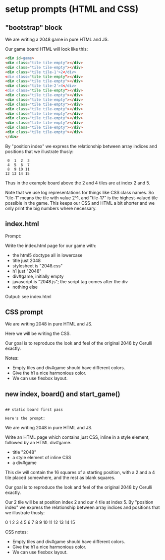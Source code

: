 # setup prompts (HTML and CSS)

## "bootstrap" block

We are writing a 2048 game in pure HTML and JS.

Our game board HTML will look like this:

```html
<div id=game>
<div class="tile tile-empty"></div>
<div class="tile tile-empty"></div>
<div class="tile tile-1'>2</div>
<div class="tile tile-empty"></div>
<div class="tile tile-empty"></div>
<div class="tile tile-2'>4</div>
<div class="tile tile-empty"></div>
<div class="tile tile-empty"></div>
<div class="tile tile-empty"></div>
<div class="tile tile-empty"></div>
<div class="tile tile-empty"></div>
<div class="tile tile-empty"></div>
<div class="tile tile-empty"></div>
<div class="tile tile-empty"></div>
<div class="tile tile-empty"></div>
<div class="tile tile-empty"></div>
</div>
```

By "position index" we express the relationship between array indices and positions that we illustrate thusly:

```
 0  1  2  3
 4  5  6  7
 8  9 10 11
12 13 14 15
```

Thus in the example board above the 2 and 4 tiles are at index 2 and 5.

Note that we use log representations for things like CSS class names.
So "tile-1" means the tile with value 2^1, and "tile-17" is the highest-valued tile possible in the game.
This keeps our CSS and HTML a bit shorter and we only print the big numbers where necessary.

## index.html

Prompt:


Write the index.html page for our game with:

- the html5 doctype all in lowercase
- title just 2048
- stylesheet is "2048.css"
- h1 just "2048"
- div#game, initially empty
- javascript is "2048.js"; the script tag comes after the div
- nothing else

Output: see index.html

## CSS prompt

We are writing 2048 in pure HTML and JS.

Here we will be writing the CSS.

Our goal is to reproduce the look and feel of the original 2048 by Cerulli exactly.

Notes:

- Empty tiles and div#game should have different colors.
- Give the h1 a nice harmonious color.
- We can use flexbox layout.


## new index, board() and start_game()

```

## static board first pass

Here's the prompt:

```

We are writing 2048 in pure HTML and JS.

Write an HTML page which contains just CSS, inline in a style element, followed by an HTML div#game.
- title "2048"
- a style element of inline CSS
- a div#game

This div will contain the 16 squares of a starting position, with a 2 and a 4 tile placed somewhere, and the rest as blank squares.

Our goal is to reproduce the look and feel of the original 2048 by Cerulli exactly.

Our 2 tile will be at position index 2 and our 4 tile at index 5.
By "position index" we express the relationship between array indices and positions that we illustrate thusly:

 0  1  2  3
 4  5  6  7
 8  9 10 11
12 13 14 15

CSS notes:

- Empty tiles and div#game should have different colors.
- Give the h1 a nice harmonious color.
- We can use flexbox layout.

```

